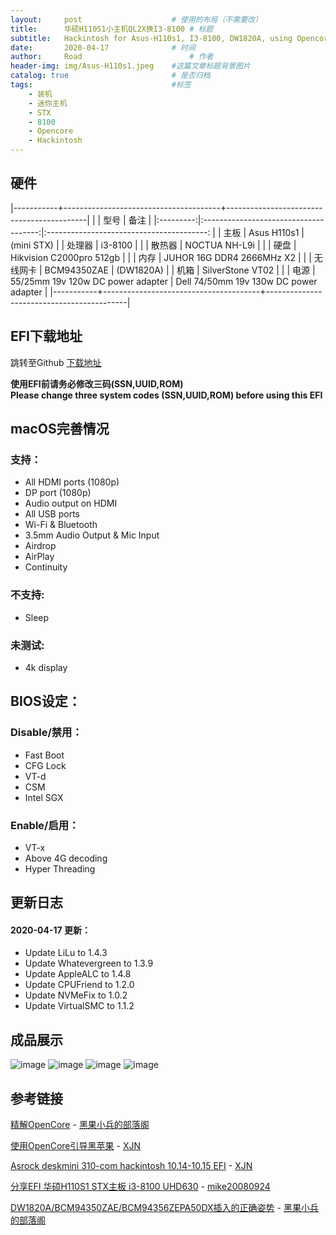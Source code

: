 ```yaml
---
layout:     post   				    # 使用的布局（不需要改）
title:      华硕H110S1小主机QL2X换I3-8100 # 标题 
subtitle:   Hackintosh for Asus-H110s1, I3-8100, DW1820A, using Opencore and Support macOS Catalina   #副标题
date:       2020-04-17 				# 时间
author:     Road 						# 作者
header-img: img/Asus-H110s1.jpeg	#这篇文章标题背景图片
catalog: true 						# 是否归档
tags:								#标签
    - 装机
    - 迷你主机
    - STX
    - 8100
    - Opencore
    - Hackintosh
---
```


## 硬件

|-----------+---------------------------------------+-------------------------------------------|
|         	|                 型号                	|                    备注                 	|
|:---------:|:-------------------------------------:|:----------------------------------------:	|
| 主板      	|            Asus H110s1            	|               (mini STX)               	|
| 处理器   	|                i3-8100               	|                                       	|
| 散热器    	|           NOCTUA NH-L9i           	|                                        	|
| 硬盘     	|      Hikvision C2000pro 512gb     	|                                        	|
| 内存      	|     JUHOR 16G DDR4 2666MHz X2     	|                                        	|
| 无线网卡  	|            BCM94350ZAE            	|                (DW1820A)               	|
| 机箱     	|          SilverStone VT02         	|                                        	|
| 电源     	|   55/25mm 19v 120w DC power adapter 	|   Dell 74/50mm 19v 130w DC power adapter 	|
|-----------+---------------------------------------+-------------------------------------------|

## EFI下载地址

跳转至Github  [下载地址](https://github.com/Road-tech/Hackintosh_Asus-H110s1_I3-8100_DW1820A_OC)

**使用EFI前请务必修改三码(SSN,UUID,ROM)**    
**Please change three system codes (SSN,UUID,ROM) before using this EFI**  

## macOS完善情况

### 支持：
- All HDMI ports (1080p)  
- DP port (1080p)  
- Audio output on HDMI  
- All USB ports  
- Wi-Fi & Bluetooth  
- 3.5mm Audio Output & Mic Input
- Airdrop  
- AirPlay  
- Continuity  

### 不支持:
- Sleep  

### 未测试:
- 4k display  

## BIOS设定：

### Disable/禁用：
- Fast Boot  
- CFG Lock   
- VT-d  
- CSM  
- Intel SGX  

### Enable/启用：
- VT-x  
- Above 4G decoding  
- Hyper Threading  


## 更新日志

#### 2020-04-17 更新：

- Update LiLu to 1.4.3    
- Update Whatevergreen to 1.3.9     
- Update AppleALC to 1.4.8     
- Update CPUFriend to 1.2.0    
- Update NVMeFix to 1.0.2
- Update VirtualSMC to 1.1.2

## 成品展示

![image](https://cdn.jsdelivr.net/gh/Road-tech/Road-blog-Figure@1.0/Hackintosh_Asus-H110s1_QL2X_DW1820A_OC/8CB768EC-7D4C-49EA-9FDE-12661C0B0B63_1_105_c.jpeg?raw=true)
![image](https://cdn.jsdelivr.net/gh/Road-tech/Road-blog-Figure@1.0/Hackintosh_Asus-H110s1_QL2X_DW1820A_OC/%E6%88%AA%E5%B1%8F2020-02-18%E4%B8%8B%E5%8D%886.58.19.png?raw=true)
![image](https://cdn.jsdelivr.net/gh/Road-tech/Road-blog-Figure@1.0/Hackintosh_Asus-H110s1_QL2X_DW1820A_OC/截屏2020-01-27下午4.58.51.png?raw=true)
![image](https://cdn.jsdelivr.net/gh/Road-tech/Road-blog-Figure@1.0/Hackintosh_Asus-H110s1_QL2X_DW1820A_OC/截屏2020-01-27下午4.54.32.png?raw=true)

## 参考链接

[精解OpenCore](https://blog.daliansky.net/OpenCore-BootLoader.html) - [黑果小兵的部落阁 ](https://blog.daliansky.net/)

[使用OpenCore引导黑苹果](https://blog.xjn819.com/?p=543) - [XJN](https://blog.xjn819.com/) 

[Asrock deskmini 310-com hackintosh 10.14-10.15 EFI](https://blog.xjn819.com/?p=7) - [XJN](https://blog.xjn819.com/)

[分享EFI 华硕H110S1 STX主板 i3-8100 UHD630](http://bbs.pcbeta.com/viewthread-1801615-1-1.html) - [mike20080924](http://i.pcbeta.com/space-uid-3336274.html)

[DW1820A/BCM94350ZAE/BCM94356ZEPA50DX插入的正确姿势](https://blog.daliansky.net/DW1820A_BCM94350ZAE-driver-inserts-the-correct-posture.html) - [黑果小兵的部落阁](https://blog.daliansky.net/)
